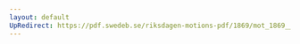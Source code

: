 ```yaml
---
layout: default
UpRedirect: https://pdf.swedeb.se/riksdagen-motions-pdf/1869/mot_1869__ak__00335.pdf
---
```

